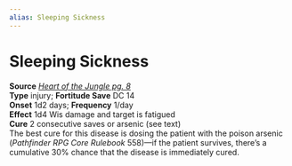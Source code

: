 ```yaml
---
alias: Sleeping Sickness
---
```


# Sleeping Sickness

**Source** [_Heart of the Jungle pg. 8_](http://paizo.com/store/downloads/pathfinder/pathfinderChronicles/pathfinderRPG/v5748btpy8evh)  
**Type** injury; **Fortitude Save** DC 14  
**Onset** 1d2 days; **Frequency** 1/day  
**Effect** 1d4 Wis damage and target is fatigued  
**Cure** 2 consecutive saves or arsenic (see text)  
The best cure for this disease is dosing the patient with the poison arsenic (_Pathfinder RPG Core Rulebook_ 558)—if the patient survives, there’s a cumulative 30% chance that the disease is immediately cured.
